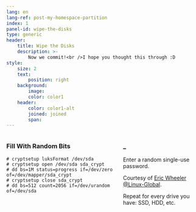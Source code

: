 ```yaml
---
lang: en
lang-ref: post-my-homespace-partition
index: 1
panel-id: wipe-the-disks
type: generic
header:
    title: Wipe the Disks
    description: >-
        Now we commit!<br />I hope you thought this through :D
style:
    size: 2
    text:
        position: right
    background:
        image:
        color: color1
    header:
        color: color1-alt
        joined: joined
        span:
---
```

<div class="inner columns aligned">
    <div class="span-4">
        <h3 class="major">Fill With Random Bits</h3>
        <pre><code># cryptsetup luksFormat /dev/sda<br /># cryptsetup open /dev/sda sda_crypt<br /># dd bs=1M status=progress if=/dev/zero of=/dev/mapper/sda_crypt<br /># cryptsetup close sda_crypt<br /># dd bs=512 count=2056 if=/dev/urandom of=/dev/sda</code></pre>
    </div>
    <div class="span-2">
        <h3 class="major">_</h3>
        <p>Enter a random single-use password.</p>
        <p>Courtesy of <a href="https://www.linuxglobal.com/quickly-fill-a-disk-with-random-bits-without-dev-urandom/">Eric Wheeler @Linux-Global</a>.</p>
        <p>Repeat for every drive you have: SSD, HDD, etc.</p>
    </div>
</div>
